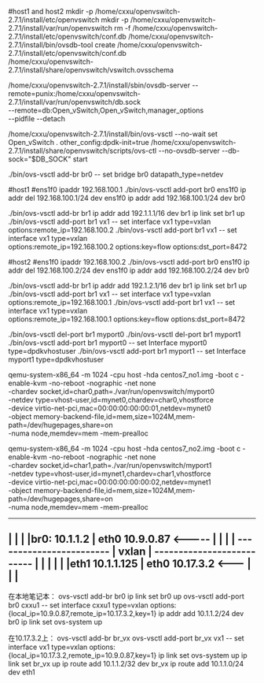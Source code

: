 #host1 and host2
mkdir -p /home/cxxu/openvswitch-2.7.1/install/etc/openvswitch
mkdir -p /home/cxxu/openvswitch-2.7.1/install/var/run/openvswitch
rm -f /home/cxxu/openvswitch-2.7.1/install/etc/openvswitch/conf.db
/home/cxxu/openvswitch-2.7.1/install/bin/ovsdb-tool create /home/cxxu/openvswitch-2.7.1/install/etc/openvswitch/conf.db  \
/home/cxxu/openvswitch-2.7.1/install/share/openvswitch/vswitch.ovsschema

/home/cxxu/openvswitch-2.7.1/install/sbin/ovsdb-server --remote=punix:/home/cxxu/openvswitch-2.7.1/install/var/run/openvswitch/db.sock \
--remote=db:Open_vSwitch,Open_vSwitch,manager_options \
--pidfile --detach

/home/cxxu/openvswitch-2.7.1/install/bin/ovs-vsctl --no-wait set Open_vSwitch . other_config:dpdk-init=true
/home/cxxu/openvswitch-2.7.1/install/share/openvswitch/scripts/ovs-ctl --no-ovsdb-server --db-sock="$DB_SOCK" start

./bin/ovs-vsctl add-br br0 -- set bridge br0 datapath_type=netdev

#host1
#ens1f0 ipaddr 192.168.100.1
./bin/ovs-vsctl add-port br0 ens1f0
ip addr del 192.168.100.1/24 dev ens1f0
ip addr add 192.168.100.1/24 dev br0

./bin/ovs-vsctl add-br br1
ip addr add 192.1.1.1/16 dev br1 
ip link set br1 up
./bin/ovs-vsctl add-port br1 vx1 -- set interface vx1 type=vxlan options:remote_ip=192.168.100.2
./bin/ovs-vsctl add-port br1 vx1 -- set interface vx1 type=vxlan \
    options:remote_ip=192.168.100.2 options:key=flow options:dst_port=8472

#host2
#ens1f0 ipaddr 192.168.100.2
./bin/ovs-vsctl add-port br0 ens1f0
ip addr del 192.168.100.2/24 dev ens1f0
ip addr add 192.168.100.2/24 dev br0

./bin/ovs-vsctl add-br br1
ip addr add 192.1.2.1/16 dev br1 
ip link set br1 up
./bin/ovs-vsctl add-port br1 vx1 -- set interface vx1 type=vxlan options:remote_ip=192.168.100.1
./bin/ovs-vsctl add-port br1 vx1 -- set interface vx1 type=vxlan \
    options:remote_ip=192.168.100.1 options:key=flow options:dst_port=8472

./bin/ovs-vsctl del-port br1 myport0
./bin/ovs-vsctl del-port br1 myport1
./bin/ovs-vsctl add-port br1 myport0 -- set Interface myport0 type=dpdkvhostuser
./bin/ovs-vsctl add-port br1 myport1 -- set Interface myport1 type=dpdkvhostuser

qemu-system-x86_64 -m 1024 -cpu host -hda centos7_no1.img -boot c -enable-kvm -no-reboot -nographic -net none \
-chardev socket,id=char0,path=./var/run/openvswitch/myport0 \
-netdev type=vhost-user,id=mynet0,chardev=char0,vhostforce \
-device virtio-net-pci,mac=00:00:00:00:00:01,netdev=mynet0 \
-object memory-backend-file,id=mem,size=1024M,mem-path=/dev/hugepages,share=on \
-numa node,memdev=mem -mem-prealloc

qemu-system-x86_64 -m 1024 -cpu host -hda centos7_no2.img -boot c -enable-kvm -no-reboot -nographic -net none \
-chardev socket,id=char1,path=./var/run/openvswitch/myport1 \
-netdev type=vhost-user,id=mynet1,chardev=char1,vhostforce \
-device virtio-net-pci,mac=00:00:00:00:00:02,netdev=mynet1 \
-object memory-backend-file,id=mem,size=1024M,mem-path=/dev/hugepages,share=on \
-numa node,memdev=mem -mem-prealloc

------------------------
|              |       |
|br0: 10.1.1.2 | eth0 10.9.0.87 <-----
|              |       |              |
------------------------              |
                                vxlan |
--------------------------            |
|                |       |            |
|eth1 10.1.1.125 | eth0 10.17.3.2 <---
|                |       |
--------------------------

在本地笔记本：
ovs-vsctl add-br br0
ip link set br0 up
ovs-vsctl add-port br0 cxxu1 -- set interface cxxu1 type=vxlan options:{local_ip=10.9.0.87,remote_ip=10.17.3.2,key=1}
ip addr add 10.1.1.2/24 dev br0
ip link set ovs-system up

在10.17.3.2上：
ovs-vsctl add-br br_vx
ovs-vsctl add-port br_vx  vx1 -- set interface vx1 type=vxlan options:{local_ip=10.17.3.2,remote_ip=10.9.0.87,key=1}
ip link set ovs-system up
ip link set br_vx up
ip route add 10.1.1.2/32 dev br_vx
ip route add 10.1.1.0/24 dev eth1

